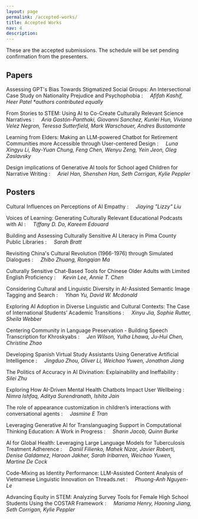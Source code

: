 ```yaml
---
layout: page
permalink: /accepted-works/
title: Accepted Works
nav: 4
description:
---
```


These are the accepted submissions. The schedule will be set pending confirmation from the presenters.

## Papers

Assessing GPT's Bias Towards Stigmatized Social Groups: An Intersectional Case Study on Nationality Prejudice and Psychophobia
: &nbsp;&nbsp;&nbsp; _Afifah Kashif, Heer Patel  *authors contributed equally_

From Stories to STEM: Using AI to Co-Create Culturally Relevant Science Narratives
: &nbsp;&nbsp;&nbsp; _Aria Gastón-Panthaki, Giovanni Sanchez, Kunlei Hun, Viviana Velez Negron, Teressa Sutterfield, Mark Warschauer, Andres Bustamante_

Learning from Elders: Making an LLM-powered Chatbot for Retirement Communities more Accessible through User-centered Design
: &nbsp;&nbsp;&nbsp; _Luna Xingyu Li, Ray-Yuan Chung, Feng Chen, Wenyu Zeng, Yein Jeon, Oleg Zaslavsky_

Design implications of Generative AI tools for School aged Children for Narrative Writing
: &nbsp;&nbsp;&nbsp; _Ariel Han, Shenshen Han, Seth Corrigan, Kylie Peppler_

## Posters
Cultural Influences on Perceptions of AI Empathy
: &nbsp;&nbsp;&nbsp; _Jiaying "Lizzy" Liu_

Voices of Learning: Generating Culturally Relevant Educational Podcasts with AI
: &nbsp;&nbsp;&nbsp; _Tiffany D. Do, Kareem Edouard_

Building and Assessing Culturally Sensitive AI Literacy in Pima County Public Libraries
: &nbsp;&nbsp;&nbsp; _Sarah Bratt_

Revisiting China's Cultural Revolution (1966-1976) through Simulated Dialogues
: &nbsp;&nbsp;&nbsp; _Zhibo Zhuang, Rongqian Ma_

Culturally Sensitive Chat-Based Tools for Chinese Older Adults with Limited English Proficiency
: &nbsp;&nbsp;&nbsp; _Kevin Lee, Annie T. Chen_

Considering Cultural and Linguistic Diversity in AI-Assisted Semantic Image Tagging and Search
: &nbsp;&nbsp;&nbsp; _Yihan Yu, David W. Mcdonald_

Exploring AI Adoption in Diverse Linguistic and Cultural Contexts: The Case of International Students’ Academic Transitions
: &nbsp;&nbsp;&nbsp; _Xinyu Jia, Sophie Rutter, Sheila Webber_

Centering Community in Language Preservation - Building Speech Transcription for Khroskyabs
: &nbsp;&nbsp;&nbsp; _Jen Wilson, Yulha Lhawa, Ju-Hui Chen, Christine Zhao_

Developing Spanish Virtual Study Assistants Using Generative Artificial Intelligence
: &nbsp;&nbsp;&nbsp; _Jingduo Zhou, Oliver Li, Weichao Yuwen, Jonathan Jiang_

The Politics of Accuracy in AI Divination: Explainability and Ineffability
: &nbsp;&nbsp;&nbsp; _Silei Zhu_

Exploring How AI-Driven Mental Health Chatbots Impact User Wellbeing
: &nbsp;&nbsp;&nbsp; _Nimra Ishfaq, Aditya Surendranath, Ishita Jain_

The role of appearance customization in children’s interactions with conversational agents
: &nbsp;&nbsp;&nbsp; _Jasmine E Tran_

Leveraging Generative AI for Translanguaging Support in Computational Thinking Education: A Work in Progress
: &nbsp;&nbsp;&nbsp; _Sharin Jacob, Quinn Burke_

AI for Global Health: Leveraging Large Language Models for Tuberculosis Treatment Adherence
: &nbsp;&nbsp;&nbsp; _Daniil Filienko, Mahek Nizar, Javier Roberti, Denise Galdamez, Haroon Jakher, Sarah Iribarren, Weichao Yuwen, Martine De Cock_

Code-Mixing as Identity Performance: LLM-Assisted Content Analysis of Vietnamese Linguistic Innovation on Threads.net
: &nbsp;&nbsp;&nbsp; _Phuong-Anh Nguyen-Le_

Advancing Equity in STEM: Analyzing Survey Tools for Female High School Students Using the COSTAR Framework
: &nbsp;&nbsp;&nbsp; _Mariama Henry, Haoning Jiang, Seth Corrigan, Kylie Peppler_